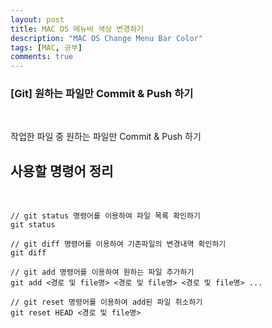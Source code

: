 ```yaml
---
layout: post
title: MAC OS 메뉴바 색상 변경하기
description: "MAC OS Change Menu Bar Color"
tags: [MAC, 공부]
comments: true
---
```


### **[Git] 원하는 파일만 Commit & Push 하기**
<br>

작업한 파일 중 원하는 파일만 Commit & Push 하기

## 사용할 명령어 정리

<br>

```
// git status 명령어를 이용하여 파일 목록 확인하기  
git status  

// git diff 명령어를 이용하여 기존파일의 변경내역 확인하기  
git diff  

// git add 명령어를 이용하여 원하는 파일 추가하기  
git add <경로 및 file명> <경로 및 file명> <경로 및 file명> ...  

// git reset 명령어를 이용하여 add된 파일 취소하기  
git reset HEAD <경로 및 file명>  
```